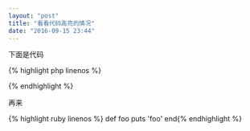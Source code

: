 ```yaml
---
layout: "post"
title: "看看代码高亮的情况"
date: "2016-09-15 23:44"
---
```



下面是代码

{% highlight php linenos %}
<?php
    echo "hello world";
?>
{% endhighlight %}  

再来

{% highlight ruby linenos %}
def foo
  puts 'foo'
end{% endhighlight %}
